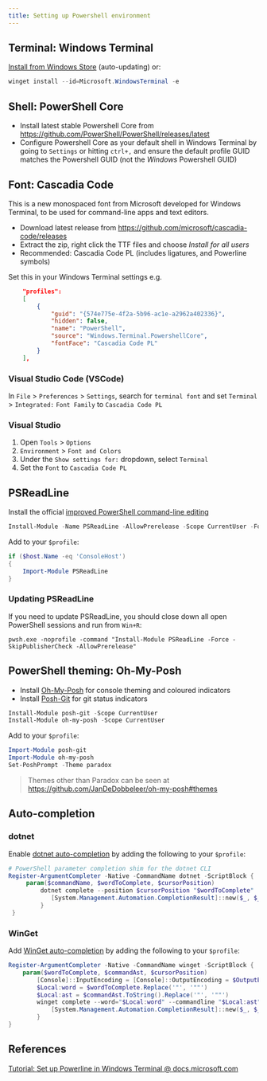 ```yaml
---
title: Setting up Powershell environment
---
```


## Terminal: Windows Terminal

[Install from Windows Store](https://www.microsoft.com/en-us/p/windows-terminal/9n0dx20hk701) (auto-updating) or:

```powershell
winget install --id=Microsoft.WindowsTerminal -e
```

## Shell: PowerShell Core

* Install latest stable Powershell Core from https://github.com/PowerShell/PowerShell/releases/latest
* Configure Powershell Core as your default shell in Windows Terminal by going to `Settings` or hitting `ctrl+,` and ensure the default profile GUID matches the Powershell GUID (not the *Windows* Powershell GUID)

## Font: Cascadia Code

This is a new monospaced font from Microsoft developed for Windows Terminal, to be used for command-line apps and text editors.

* Download latest release from https://github.com/microsoft/cascadia-code/releases
* Extract the zip, right click the TTF files and choose *Install for all users*
* Recommended: Cascadia Code PL (includes ligatures, and Powerline symbols)

Set this in your Windows Terminal settings e.g.

```json
    "profiles":
    [
        {
            "guid": "{574e775e-4f2a-5b96-ac1e-a2962a402336}",
            "hidden": false,
            "name": "PowerShell",
            "source": "Windows.Terminal.PowershellCore",
            "fontFace": "Cascadia Code PL"
        }
    ],
```

### Visual Studio Code (VSCode)

In `File` > `Preferences` > `Settings`, search for `terminal font` and set `Terminal` > `Integrated:` `Font Family` to `Cascadia Code PL`

### Visual Studio

1. Open `Tools` > `Options`
2. `Environment` > `Font and Colors`
3. Under the `Show settings for:` dropdown, select `Terminal`
4. Set the `Font` to `Cascadia Code PL`

## PSReadLine

Install the official [improved PowerShell command-line editing](https://github.com/PowerShell/PSReadLine) 

```powershell
Install-Module -Name PSReadLine -AllowPrerelease -Scope CurrentUser -Force -SkipPublisherCheck
```

Add to your `$profile`:

```powershell
if ($host.Name -eq 'ConsoleHost')
{
    Import-Module PSReadLine
}
```

### Updating PSReadLine

If you need to update PSReadLine, you should close down all open PowerShell sessions and run from `Win+R`:

```
pwsh.exe -noprofile -command "Install-Module PSReadLine -Force -SkipPublisherCheck -AllowPrerelease"
```

## PowerShell theming: Oh-My-Posh

* Install [Oh-My-Posh](https://github.com/JanDeDobbeleer/oh-my-posh) for console theming and coloured indicators
* Install [Posh-Git]() for git status indicators

```powershell
Install-Module posh-git -Scope CurrentUser
Install-Module oh-my-posh -Scope CurrentUser
```
Add to your `$profile`:

```powershell
Import-Module posh-git
Import-Module oh-my-posh
Set-PoshPrompt -Theme paradox
```

> Themes other than Paradox can be seen at https://github.com/JanDeDobbeleer/oh-my-posh#themes

## Auto-completion

### dotnet

Enable [dotnet auto-completion](https://docs.microsoft.com/en-us/dotnet/core/tools/enable-tab-autocomplete) by adding the following to your `$profile`:

```powershell
# PowerShell parameter completion shim for the dotnet CLI
Register-ArgumentCompleter -Native -CommandName dotnet -ScriptBlock {
     param($commandName, $wordToComplete, $cursorPosition)
         dotnet complete --position $cursorPosition "$wordToComplete" | ForEach-Object {
            [System.Management.Automation.CompletionResult]::new($_, $_, 'ParameterValue', $_)
         }
 }
```

### WinGet

Add [WinGet auto-completion](https://github.com/microsoft/winget-cli/blob/master/doc/Completion.md) by adding the following to your `$profile`:

```powershell
Register-ArgumentCompleter -Native -CommandName winget -ScriptBlock {
    param($wordToComplete, $commandAst, $cursorPosition)
        [Console]::InputEncoding = [Console]::OutputEncoding = $OutputEncoding = [System.Text.Utf8Encoding]::new()
        $Local:word = $wordToComplete.Replace('"', '""')
        $Local:ast = $commandAst.ToString().Replace('"', '""')
        winget complete --word="$Local:word" --commandline "$Local:ast" --position $cursorPosition | ForEach-Object {
            [System.Management.Automation.CompletionResult]::new($_, $_, 'ParameterValue', $_)
        }
}
```

## References

[Tutorial: Set up Powerline in Windows Terminal @ docs.microsoft.com](https://docs.microsoft.com/en-us/windows/terminal/tutorials/powerline-setup)